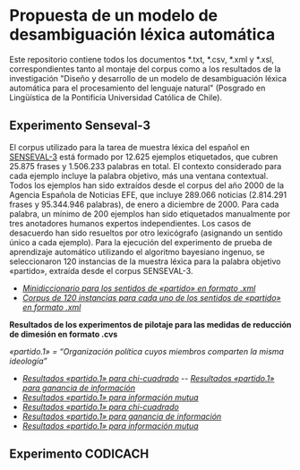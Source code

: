 # Propuesta de un modelo de desambiguación léxica automática
Este repositorio contiene todos los documentos *.txt, *.csv, *.xml y *.xsl, correspondientes tanto al montaje del corpus como a los resultados de la investigación "Diseño y desarrollo de un modelo de desambiguación léxica automática para el procesamiento del lenguaje natural" (Posgrado en Lingüística de la Pontificia Universidad Católica de Chile).

## Experimento Senseval-3
El corpus utilizado para la tarea de muestra léxica del español en <a href="http://web.eecs.umich.edu/~mihalcea/senseval/"> SENSEVAL-3</a> está formado por 12.625 ejemplos etiquetados, que cubren 25.875 frases y 1.506.233 palabras en total. El contexto considerado para cada ejemplo incluye la palabra objetivo, más una ventana contextual. Todos los ejemplos han sido extraídos desde el corpus del año 2000 de la Agencia Española de Noticias EFE, que incluye 289.066 noticias (2.814.291 frases y 95.344.946 palabras), de enero a diciembre de 2000. Para cada palabra, un mínimo de 200 ejemplos han sido etiquetados manualmente por tres anotadores humanos expertos independientes. Los casos de desacuerdo han sido resueltos por otro lexicógrafo (asignando un sentido único a cada ejemplo). Para la ejecución del experimento de prueba de aprendizaje automático utilizando el algoritmo bayesiano ingenuo, se seleccionaron 120 instancias de la  muestra léxica para la palabra objetivo «partido», extraída desde el corpus SENSEVAL-3. 

- *<a href="https://github.com/fredyrodrigors/tesis-phd/blob/main/experimento_senseval-3/partido_minidir_senseval.xml">Minidiccionario para los sentidos de «partido» en formato .xml</a>* 
- *<a href="https://github.com/fredyrodrigors/tesis-phd/blob/main/experimento_senseval-3/partido_instancecorpus_senseval.xml">Corpus de 120 instancias para cada uno de los sentidos de «partido» en formato .xml</a>*

**Resultados de los experimentos de pilotaje para las medidas de reducción de dimesión en formato .cvs**

*«partido.1» =  “Organización política cuyos miembros comparten la misma ideología”*
- *<a href="https://github.com/fredyrodrigors/tesis-phd/blob/main/experimento_senseval-3/resultados_partido1_chisquare.csv">Resultados «partido.1» para chi-cuadrado</a>* 
-- *<a href="https://github.com/fredyrodrigors/tesis-phd/blob/main/experimento_senseval-3/resultados_partido1_informationgain.csv">Resultados «partido.1» para ganancia de información</a>* 
- *<a href="https://github.com/fredyrodrigors/tesis-phd/blob/main/experimento_senseval-3/resultados_partido1_mutualinformation.csv">Resultados «partido.1» para información mutua</a>* 
- *<a href="https://github.com/fredyrodrigors/tesis-phd/blob/main/experimento_senseval-3/resultados_partido1_chisquare.csv">Resultados «partido.1» para chi-cuadrado</a>* 
- *<a href="https://github.com/fredyrodrigors/tesis-phd/blob/main/experimento_senseval-3/resultados_partido1_informationgain.csv">Resultados «partido.1» para ganancia de información</a>* 
- *<a href="https://github.com/fredyrodrigors/tesis-phd/blob/main/experimento_senseval-3/resultados_partido1_mutualinformation.csv">Resultados «partido.1» para información mutua</a>* 




## Experimento CODICACH



